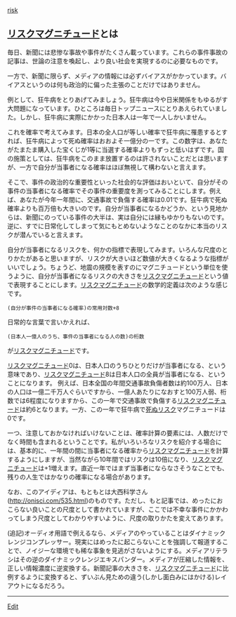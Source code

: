 ---
---
[risk](/risk)
## [リスクマグニチュード](/リスクマグニチュード)とは
毎日、新聞には悲惨な事故や事件がたくさん載っています。これらの事件事故の記事は、世論の注意を喚起し、より良い社会を実現するのに必要なものです。

一方で、新聞に限らず、メディアの情報には必ずバイアスがかかっています。バイアスというのは何も政治的に偏った主張のことだけではありません。

例として、狂牛病をとりあげてみましょう。狂牛病は今や日米関係をもゆるがす大問題になっています。ひところは毎日トップニュースにとりあえられていました。しかし、狂牛病に実際にかかった日本人は一年で一人しかいません。

これを確率で考えてみます。日本の全人口が等しい確率で狂牛病に罹患するとすれば、狂牛病によって死ぬ確率はおおよそ一億分の一です。この数字は、あなたがたまたま購入した宝くじが1等に当選する確率よりもずっと低いはずです。国の施策としては、狂牛病をこのまま放置するのは許されないことだとは思いますが、一方で自分が当事者になる確率はほぼ無視して構わないと言えます。

そこで、事件の政治的な重要性といった社会的な評価はおいといて、自分がその事件の当事者になる確率でその事件の重要度を測ってみることにします。例えば、あなたが今年一年間に、交通事故で負傷する確率は0.01です。狂牛病で死ぬ確率よりも百万倍も大きいのです。自分が当事者になるかどうか、という見地からは、新聞にのっている事件の大半は、実は自分には縁もゆかりもないのです。逆に、すでに日常化してしまって気にもとめないようなことのなかに本当のリスクが潜んでいると言えます。

自分が当事者になるリスクを、何かの指標で表現してみます。いろんな尺度のとりかたがあると思いますが、リスクが大きいほど数値が大きくなるような指標がいいでしょう。ちょうど、地震の規模を表すのにマグニチュードという単位を使うように、自分が当事者になるリスクの大きさを[リスクマグニチュード](/リスクマグニチュード)という値で表現することにします。[リスクマグニチュード](/リスクマグニチュード)の数学的定義は次のような感じです。
```
(自分が事件の当事者になる確率)の常用対数+8
```
日常的な言葉で言いかえれば、
```
(日本人一億人のうち、事件の当事者になる人の数)の桁数
```
が[リスクマグニチュード](/リスクマグニチュード)です。

[リスクマグニチュード](/リスクマグニチュード)0は、日本人口のうちひとりだけが当事者になる、という意味であり、[リスクマグニチュード](/リスクマグニチュード)8は日本人口の全員が当事者になる、ということになります。
例えば、日本全国の年間交通事故負傷者数は約100万人、日本の人口は一億二千万人ぐらいですから、一億人あたりになおすと100万人弱、桁数では6程度になりますから、この一年で交通事故で負傷する[リスクマグニチュード](/リスクマグニチュード)は約6となります。一方、この一年で狂牛病で[死ぬリスク](/死ぬリスク)マグニチュードは0です。

一つ、注意しておかなければいけないことは、確率計算の要素には、人数だけでなく時間も含まれるということです。私がいろいろなリスクを紹介する場合には、基本的に、一年間の間に当事者になる確率から[リスクマグニチュード](/リスクマグニチュード)を計算するようにしますが、当然ながら10年間ではリスクは10倍になり、[リスクマグニチュード](/リスクマグニチュード)は+1増えます。直近一年ではまず当事者にならなさそうなことでも、残りの人生ではかなりの確率になる場合があります。

なお、このアイディアは、もともとは大西科学さん(http://onisci.com/535.html)のものです。ただし、もと記事では、めったにおこらない良いことの尺度として書かれていますが、ここでは不幸な事件にかかわってしまう尺度としてわかりやすいように、尺度の取りかたを変えてあります。

(追記)オーディオ用語で例えるなら、メディアのやっていることはダイナミックレンジコンプレッサー。現実にはめったに起こらないことを強調して報道することで、ノイジーな環境でも稀な事象を見逃がさないようにする。メディアリテラシはその逆のダイナミックレンジエキスパンダー。メディアが圧縮した情報を、正しい情報濃度に逆変換する。新聞記事の大きさを、[リスクマグニチュード](/リスクマグニチュード)に比例するように変換すると、ずいぶん見ための違う(しかし面白みにはかける)レイアウトになるだろう。



----
[Edit](https://github.com/vitroid/vitroid.github.io/edit/master/MD/リスクマグニチュード.md)
